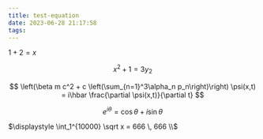 ```yaml
---
title: test-equation
date: 2023-06-28 21:17:58
tags:
---
```


$1+2=x$

$$x^2+1=3y_2$$

$$
\left(\beta m c^2 + c \left(\sum_{n=1}^3\alpha_n p_n\right)\right) \psi(x,t)
= i\hbar \frac{\partial \psi(x,t)}{\partial t}
$$

$$e^{i\theta}=\cos \theta+i\sin \theta$$

$\displaystyle \int_1^{10000} \sqrt x = 666 \, 666 \\$